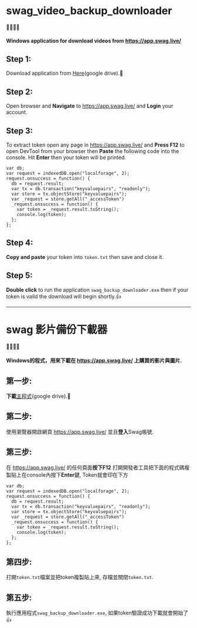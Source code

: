 # swag_video_backup_downloader
:movie_camera::movie_camera::movie_camera::movie_camera:
#### Windows application for download videos from https://app.swag.live/ 

## Step 1:
  Download application from [Here](https://drive.google.com/file/d/1fyVF-4Y5WL-FfV6wUSnJdhh9QUGHCMoQ/view?usp=sharing)(google drive).:toolbox:

## Step 2:
  Open browser and **Navigate** to https://app.swag.live/ and **Login** your account.
  
## Step 3:
  To extract token open any page in https://app.swag.live/ and **Press F12** to open DevTool from your browser then **Paste** the following code into the console. Hit **Enter** then your token will be printed.
  ```
  var db;
  var request = indexedDB.open("localforage", 2);
  request.onsuccess = function() {
    db = request.result;
    var tx = db.transaction("keyvaluepairs", "readonly");
    var store = tx.objectStore("keyvaluepairs");
    var _request = store.getAll("_accessToken")
    _request.onsuccess = function() {
      var token = _request.result.toString();
      console.log(token);
    };
  };
  ```
 
  
## Step 4:
  **Copy and paste** your token into `token.txt` then save and close it.
    
## Step 5:
  **Double click** to run the application `swag_backup_downloader.exe` then if your token is vaild the download will begin shortly.:+1:
  
  
---------------

# swag 影片備份下載器
:movie_camera::movie_camera::movie_camera::movie_camera:
#### Windows的程式，用來下載在 https://app.swag.live/ 上購買的影片與圖片.

## 第一步:
  **下載**[主程式](https://drive.google.com/file/d/1fyVF-4Y5WL-FfV6wUSnJdhh9QUGHCMoQ/view?usp=sharing)(google drive).:toolbox:

## 第二步:
  使用瀏覽器開啟網頁 https://app.swag.live/ 並且**登入**Swag帳號.
  
## 第三步:
  在 https://app.swag.live/ 的任何頁面**按下F12** 打開開發者工具把下面的程式碼複製貼上在console內按下**Enter**鍵, Token就會印在下方
  ```
  var db;
  var request = indexedDB.open("localforage", 2);
  request.onsuccess = function() {
    db = request.result;
    var tx = db.transaction("keyvaluepairs", "readonly");
    var store = tx.objectStore("keyvaluepairs");
    var _request = store.getAll("_accessToken")
    _request.onsuccess = function() {
      var token = _request.result.toString();
      console.log(token);
    };
  };
  ```
 
  
## 第四步:
  打開`token.txt`檔案並把token複製貼上來, 存檔並關閉`token.txt`.
    
## 第五步:
  執行應用程式`swag_backup_downloader.exe`, 如果token驗證成功下載就會開始了:+1:
